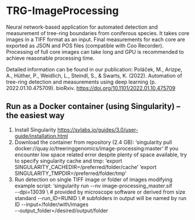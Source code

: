 # TRG-ImageProcessing
Neural network-based application for automated detection and measurement of tree-ring boundaries from coniferous species. It takes core images in a TIFF format as an input. Final measurements for each core are exported as JSON and POS files (compatible with Coo Recorder).
Processing of full core images can take long and GPU is recommended to achieve reasonable processing time.

Detailed information can be found in our publication:
Poláček, M., Arizpe, A., Hüther, P., Weidlich, L., Steindl, S., & Swarts, K. (2022). Automation of tree-ring detection and measurements using deep learning (p. 2022.01.10.475709). bioRxiv. https://doi.org/10.1101/2022.01.10.475709

## Run as a Docker container (using Singularity) – the easiest way
1. Install Singularity https://sylabs.io/guides/3.0/user-guide/installation.html
2. Download the container from repository (2.4 GB):
‘singularity pull docker://quay.io/treeringgenomics/image-processing:master’
If you encounter low space related error despite plenty of space available, try to specify singularity cache and tmp:
‘export SINGULARITY_CACHEDIR=/preferred/folder/cache’
‘export SINGULARITY_TMPDIR=/preferred/folder/tmp’
3. Run detection on single TIFF image or folder of images modifying example script:
‘singularity run --nv image-processing_master.sif \
  --dpi=13039 \ # provided by microscope software or derived from size standard
  --run_ID=RUNID \ # subfolders in output will be named by run ID
  --input=/folder/with/images \
  --output_folder=/desired/output/folder
